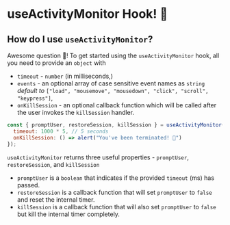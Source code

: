 # useActivityMonitor Hook!  👀

## How do I use `useActivityMonitor`?

Awesome question 🚀! To get started using the `useActivityMonitor` hook, all you need to provide an `object` with 

* `timeout` - `number` (in milliseconds,)
* `events` - an optional array of case sensitive event names as `string` _default to_ `["load", "mousemove", "mousedown", "click", "scroll", "keypress"]`,
* `onKillSession` -  an optional callback function which will be called after the user invokes the `killSession` handler.

```jsx
const { promptUser, restoreSession, killSession } = useActivityMonitor({
  timeout: 1000 * 5, // 5 seconds
  onKillSession: () => alert("You've been terminated! 🤖")
});
```

`useActivityMonitor` returns three useful properties - `promptUser`, `restoreSession`, and `killSession`

* `promptUser` is a `boolean` that indicates if the provided `timeout` (ms) has passed.
* `restoreSession` is a callback function that will set `promptUser` to `false` and reset the internal timer.
* `killSession` is a callback function that will also set `promptUser` to `false` but kill the internal timer completely.

